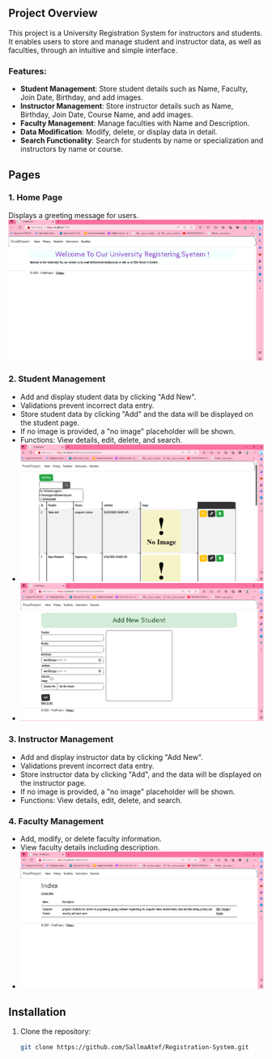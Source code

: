 ## Project Overview

This project is a University Registration System for instructors and students. It enables users to store and manage student and instructor data, as well as faculties, through an intuitive and simple interface.

### Features:
- **Student Management**: Store student details such as Name, Faculty, Join Date, Birthday, and add images.
- **Instructor Management**: Store instructor details such as Name, Birthday, Join Date, Course Name, and add images.
- **Faculty Management**: Manage faculties with Name and Description.
- **Data Modification**: Modify, delete, or display data in detail.
- **Search Functionality**: Search for students by name or specialization and instructors by name or course.

## Pages

### 1. Home Page
Displays a greeting message for users.
![Home](https://github.com/SallmaAtef/Registration-System/blob/main/image.png)


### 2. Student Management
- Add and display student data by clicking "Add New".
- Validations prevent incorrect data entry.
- Store student data by clicking "Add" and the data will be displayed on the student page.
- If no image is provided, a "no image" placeholder will be shown.
- Functions: View details, edit, delete, and search.
- ![Registration](https://github.com/SallmaAtef/Registration-System/blob/main/image%20(1).png)
- ![Registration](https://github.com/SallmaAtef/Registration-System/blob/main/image%20(2).png)

### 3. Instructor Management
- Add and display instructor data by clicking "Add New".
- Validations prevent incorrect data entry.
- Store instructor data by clicking "Add", and the data will be displayed on the instructor page.
- If no image is provided, a "no image" placeholder will be shown.
- Functions: View details, edit, delete, and search.

### 4. Faculty Management
- Add, modify, or delete faculty information.
- View faculty details including description.
- ![Index](https://github.com/SallmaAtef/Registration-System/blob/main/image%20(4).png)
## Installation
1. Clone the repository:  
   ```bash
   git clone https://github.com/SallmaAtef/Registration-System.git
